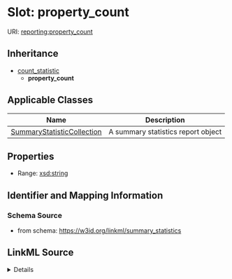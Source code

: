 # Slot: property_count

URI: [reporting:property_count](https://w3id.org/linkml/reportproperty_count)




## Inheritance

* [count_statistic](count_statistic.md)
    * **property_count**





## Applicable Classes

| Name | Description |
| --- | --- |
[SummaryStatisticCollection](SummaryStatisticCollection.md) | A summary statistics report object






## Properties

* Range: [xsd:string](http://www.w3.org/2001/XMLSchema#string)







## Identifier and Mapping Information







### Schema Source


* from schema: https://w3id.org/linkml/summary_statistics




## LinkML Source

<details>
```yaml
name: property_count
from_schema: https://w3id.org/linkml/summary_statistics
rank: 1000
is_a: count_statistic
alias: property_count
owner: SummaryStatisticCollection
domain_of:
- SummaryStatisticCollection
slot_group: property_statistic_group
range: string

```
</details>